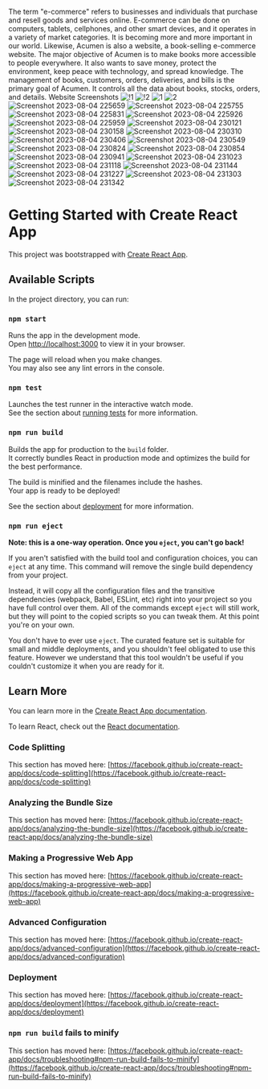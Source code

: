 The term "e-commerce" refers to businesses and individuals that purchase and resell goods and services online. E-commerce can be done on computers, tablets, cellphones, and other smart devices, and it operates in a variety of market categories. It is becoming more and more important in our world. Likewise, Acumen is also a website, a book-selling e-commerce website. The major objective of Acumen is to make books more accessible to people everywhere. It also wants to save money, protect the environment, keep peace with technology, and spread knowledge. The management of books, customers, orders, deliveries, and bills is the primary goal of Acumen. It controls all the data about books, stocks, orders, and details.
Website Screenshots
![!1](https://github.com/saliltimalsina/Acumen1/assets/67036019/6a2063c6-7364-4247-925f-e62242f9e84f)
![!2](https://github.com/saliltimalsina/Acumen1/assets/67036019/a7afc681-b6d4-4082-8991-cdcf968eaf65)
![1](https://github.com/saliltimalsina/Acumen1/assets/67036019/b6c77a6c-1e1f-4c6e-9d35-d1e70974126e)
![2](https://github.com/saliltimalsina/Acumen1/assets/67036019/72b48dd8-a595-4659-976d-784afdf253cb)
![Screenshot 2023-08-04 225659](https://github.com/saliltimalsina/Acumen1/assets/67036019/3997a498-2dc4-4cb3-b7bb-bcd1a52f8c40)
![Screenshot 2023-08-04 225755](https://github.com/saliltimalsina/Acumen1/assets/67036019/3168df9d-1d90-4e73-aa56-4cb8f420b0c2)
![Screenshot 2023-08-04 225831](https://github.com/saliltimalsina/Acumen1/assets/67036019/46aae885-3a8a-4e1b-8382-d533cbb7ac20)
![Screenshot 2023-08-04 225926](https://github.com/saliltimalsina/Acumen1/assets/67036019/b572ec9a-f1aa-4336-b1e5-40a380ad61ad)
![Screenshot 2023-08-04 225959](https://github.com/saliltimalsina/Acumen1/assets/67036019/f2c74541-1bca-402a-a1e5-0d708c20c2b5)
![Screenshot 2023-08-04 230121](https://github.com/saliltimalsina/Acumen1/assets/67036019/766bb9f4-7562-4ae0-9263-70bb3cdca7aa)
![Screenshot 2023-08-04 230158](https://github.com/saliltimalsina/Acumen1/assets/67036019/4fdf3ae5-64c5-4c07-bddc-7f9f9967789d)
![Screenshot 2023-08-04 230310](https://github.com/saliltimalsina/Acumen1/assets/67036019/b6b603bb-7d54-4336-ab51-d6a81cdbded1)
![Screenshot 2023-08-04 230406](https://github.com/saliltimalsina/Acumen1/assets/67036019/5342460e-ae18-49ff-95bc-1f8d379e7fd2)
![Screenshot 2023-08-04 230549](https://github.com/saliltimalsina/Acumen1/assets/67036019/092a2d20-990c-4f46-85ae-3bbc61955b57)
![Screenshot 2023-08-04 230824](https://github.com/saliltimalsina/Acumen1/assets/67036019/9c194e1c-597a-4d98-999e-3fa34c73fb97)
![Screenshot 2023-08-04 230854](https://github.com/saliltimalsina/Acumen1/assets/67036019/7aa6a607-c1f9-4ef5-85c8-298e079ebccd)
![Screenshot 2023-08-04 230941](https://github.com/saliltimalsina/Acumen1/assets/67036019/7dedb06a-4d60-4e9e-b1c9-b650ce0a3f49)
![Screenshot 2023-08-04 231023](https://github.com/saliltimalsina/Acumen1/assets/67036019/7694bfa1-1fad-4cd0-99bc-6157e913515c)
![Screenshot 2023-08-04 231118](https://github.com/saliltimalsina/Acumen1/assets/67036019/d8c5e4dd-6878-4feb-9402-ad404a95f0e8)
![Screenshot 2023-08-04 231144](https://github.com/saliltimalsina/Acumen1/assets/67036019/27b4ba8d-a112-44ca-b5bb-9d7e90080a22)
![Screenshot 2023-08-04 231227](https://github.com/saliltimalsina/Acumen1/assets/67036019/db236371-34e6-449c-929a-ad29fce4b346)
![Screenshot 2023-08-04 231303](https://github.com/saliltimalsina/Acumen1/assets/67036019/b63ebe31-b293-4503-9178-6eb4cdd61631)
![Screenshot 2023-08-04 231342](https://github.com/saliltimalsina/Acumen1/assets/67036019/30c130ee-51e9-494a-815b-528a573d4846)

# Getting Started with Create React App

This project was bootstrapped with [Create React App](https://github.com/facebook/create-react-app).

## Available Scripts

In the project directory, you can run:

### `npm start`

Runs the app in the development mode.\
Open [http://localhost:3000](http://localhost:3000) to view it in your browser.

The page will reload when you make changes.\
You may also see any lint errors in the console.

### `npm test`

Launches the test runner in the interactive watch mode.\
See the section about [running tests](https://facebook.github.io/create-react-app/docs/running-tests) for more information.

### `npm run build`

Builds the app for production to the `build` folder.\
It correctly bundles React in production mode and optimizes the build for the best performance.

The build is minified and the filenames include the hashes.\
Your app is ready to be deployed!

See the section about [deployment](https://facebook.github.io/create-react-app/docs/deployment) for more information.

### `npm run eject`

**Note: this is a one-way operation. Once you `eject`, you can't go back!**

If you aren't satisfied with the build tool and configuration choices, you can `eject` at any time. This command will remove the single build dependency from your project.

Instead, it will copy all the configuration files and the transitive dependencies (webpack, Babel, ESLint, etc) right into your project so you have full control over them. All of the commands except `eject` will still work, but they will point to the copied scripts so you can tweak them. At this point you're on your own.

You don't have to ever use `eject`. The curated feature set is suitable for small and middle deployments, and you shouldn't feel obligated to use this feature. However we understand that this tool wouldn't be useful if you couldn't customize it when you are ready for it.

## Learn More

You can learn more in the [Create React App documentation](https://facebook.github.io/create-react-app/docs/getting-started).

To learn React, check out the [React documentation](https://reactjs.org/).

### Code Splitting

This section has moved here: [https://facebook.github.io/create-react-app/docs/code-splitting](https://facebook.github.io/create-react-app/docs/code-splitting)

### Analyzing the Bundle Size

This section has moved here: [https://facebook.github.io/create-react-app/docs/analyzing-the-bundle-size](https://facebook.github.io/create-react-app/docs/analyzing-the-bundle-size)

### Making a Progressive Web App

This section has moved here: [https://facebook.github.io/create-react-app/docs/making-a-progressive-web-app](https://facebook.github.io/create-react-app/docs/making-a-progressive-web-app)

### Advanced Configuration

This section has moved here: [https://facebook.github.io/create-react-app/docs/advanced-configuration](https://facebook.github.io/create-react-app/docs/advanced-configuration)

### Deployment

This section has moved here: [https://facebook.github.io/create-react-app/docs/deployment](https://facebook.github.io/create-react-app/docs/deployment)

### `npm run build` fails to minify

This section has moved here: [https://facebook.github.io/create-react-app/docs/troubleshooting#npm-run-build-fails-to-minify](https://facebook.github.io/create-react-app/docs/troubleshooting#npm-run-build-fails-to-minify)
